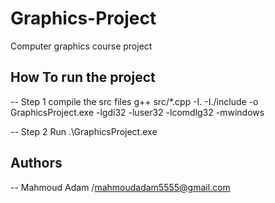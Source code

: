 # Graphics-Project
Computer graphics course project

## How To run the project
-- Step 1 compile the src files
g++ src/*.cpp -I. -I./include -o GraphicsProject.exe -lgdi32 -luser32 -lcomdlg32 -mwindows

-- Step 2 Run
.\GraphicsProject.exe


## Authors
-- Mahmoud Adam /mahmoudadam5555@gmail.com
